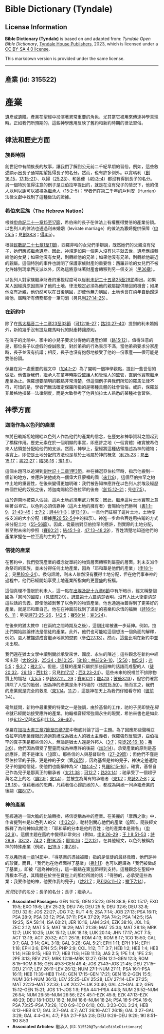# Bible Dictionary (Tyndale)

## License Information

**Bible Dictionary (Tyndale)** is based on and adapted from: _Tyndale Open Bible Dictionary_, [Tyndale House Publishers](https://tyndaleopenresources.com/), 2023, which is licensed under a [CC BY-SA 4.0 license](https://creativecommons.org/licenses/by-sa/4.0/legalcode.en).

This markdown version is provided under the same license.



--------------------------------

## 產業 (id: 315522)

產業
==

遺產或遺贈。產業在聖經中扮演著異常重要的角色，尤其當它被用來傳達神學真理時。正如我們所預期的，這些神學應用反映了舊約和新約時期的律法習俗。

律法和歷史方面
-------

### 族長時期

創世記中有關族長的故事，讓我們了解到公元前二千紀早期的習俗。例如，這些敘述顯示出長子通常期望獲得長子的名分。然而，也有許多例外。以實瑪利（[創16:15](https://ref.ly/Gen16:15)，[17:15–21](https://ref.ly/Gen17:15-Gen17:21)）、以掃（[25:23](https://ref.ly/Gen25:23)）、和呂便（[49:3–4](https://ref.ly/Gen49:3-Gen49:4)）都沒有得到長子的名分。另一個特別值得注意的例子是亞伯拉罕提出的，就是在沒有兒子的情況下，他的僕人以利以謝可以被視為繼承人（[15:2–5](https://ref.ly/Gen15:2-Gen15:5)）；學者們在第二千年的戶利安（Hurrian）法律文獻中找到了這種做法的證據。

### 希伯來民族（The Hebrew Nation）

根據[申命記二十一章15至17節](https://ref.ly/Deut21:15-Deut21:17)，希伯來的長子在律法上有權獲得雙倍的產業份額。以色列人的律法也通過利未婚姻（levirate marriage）的做法為寡婦提供保障（[申25:5](https://ref.ly/Deut25:5)；見[創38:8](https://ref.ly/Gen38:8)；[得4:5](https://ref.ly/Ruth4:5)）。

根據[民數記二十七章1至11節](https://ref.ly/Num27:1-Num27:11)，西羅非哈的女兒們爭辯說，既然她們的父親沒有兒子，她們應該繼承遺產。因此，神規定如果一個男人沒有兒子就去世，遺產應該轉給他的女兒；如果他沒有女兒，則轉給他的兄弟；如果他沒有兄弟，則轉給他最近的親屬。這個特別的事件也說明了保護家族財產的重要性：西羅非哈的女兒們不被允許嫁到瑪拿西支派以外，因為這將意味著財產會轉移到另一個支派（[民36章](https://ref.ly/Num36:1-Num36:13)）。

以色列人對家族繼承財產的重視程度可以從[利未記二十五章25至28節](https://ref.ly/Lev25:25-Lev25:28)看出。如果某人因經濟原因賣掉了他的土地，律法規定必須為他的親屬提供贖回的機會；如果他沒有近親，他仍然可以在日後購回，即使他無力購回，土地也會在禧年自動歸還給他，屆時所有債務都會一筆勾消（另見[利27:14–25](https://ref.ly/Lev27:14-Lev27:25)）。

### 在新約中

除了在[馬太福音二十二章23至33節](https://ref.ly/Matt22:23-Matt22:33)（[可12:18–27](https://ref.ly/Mark12:18-Mark12:27)；[路20:27–40](https://ref.ly/Luke20:27-Luke20:40)）提到的利未婚姻外，新約幾乎沒有提及羅馬時代的財產轉讓原則。

在浪子的比喻中，家中的小兒子要求分得他的遺產份額（[路15:12](https://ref.ly/Luke15:12)）。值得注意的是，那位長子以虛假的虔誠態度，對於弟弟的行為表示不滿，當他弟弟要求分家產時，長子並沒有抗議；相反，長子也沒有抱怨地接受了他的一份家產——很可能是雙倍份額。

保羅在另一處重要的經文中（[加4:1–2](https://ref.ly/Gal4:1-Gal4:2)）為了闡明一個神學觀點，提到一些世俗的做法。他告訴我們，繼承人在童年時期受監護人和管理人的監管，直到他實際繼承產業為止。保羅想要闡明的觀點非常清楚，但這個例子與我們所知的羅馬法律不符，可惜的是，學者們無法確定保羅所指的是哪種具體的社會習俗。或許，保羅並非嚴格地指某一法律制度，而是大致參考了他與加拉太人熟悉的某種社會習俗。

神學方面
----

### 迦南作為以色列的產業

神將巴勒斯坦地賜給以色列人作為他們的產業的信念，在歷史和神學資料之間起到了橋樑作用。歷史元素在於一個明顯的事實，即應許之地（一個實體）確實被希伯來人佔領並分配給他們的支派。然而，神學上，聖經將這種佔領描述為神的禮物；事實上，即使是土地分配的方法也是基於土地屬於神的概念（[利25:23](https://ref.ly/Lev25:23)；見[出15:17](https://ref.ly/Exod15:17)；[書22:27](https://ref.ly/Josh22:27)；[結38:16](https://ref.ly/Ezek38:16)；[珥1:6](https://ref.ly/Joel1:6)）。

這個主題可以追溯到[創世記十二章1至3節](https://ref.ly/Gen12:1-Gen12:3)。神在揀選亞伯拉罕時，指示他搬到一個新的地方，並應許使他成為一個偉大且蒙福的國（[來11:8](https://ref.ly/Heb11:8)）。這個亞伯拉罕之約中土地的重要性，在後來變得更加明確：我們被告知神應許在以色列人於埃及經歷四個世紀的奴役之後，將迦南賜給亞伯拉罕的後裔（[創15:12–21](https://ref.ly/Gen15:12-Gen15:21)；見[徒7:5](https://ref.ly/Acts7:5)）。

由於迦南地被惡人佔據，這片土地必須用武力奪取；因此，繼承這片土地實際上意味著*佔有*它。以色列必須信靠神（這片土地的擁有者）會賜給他們勝利（[書1:1–9](https://ref.ly/Josh1:1-Josh1:9)，[21:43–45](https://ref.ly/Josh21:43-Josh21:45)；[士7:2](https://ref.ly/Judg7:2)；[詩44:1–3](https://ref.ly/Ps44:1-Ps44:3)；[徒13:19](https://ref.ly/Acts13:19)）。一旦他們征服了這片土地，土地便按支派的大小分配（根據[民26:52–54](https://ref.ly/Num26:52-Num26:54)中的指示）。神進一步命令百姓用拈鬮的方式來分配土地（[55–56節](https://ref.ly/Num26:55-Num26:56)）。因此，從最初對亞伯拉罕的應許，到實際的土地分配，甚至對未來的參照（[賽60:21](https://ref.ly/Isa60:21)；[結45:1–8](https://ref.ly/Ezek45:1-Ezek45:8)，[47:13–48:29](https://ref.ly/Ezek47:13-Ezek48:29)），百姓清楚地知道他們的產業掌握在一位至高的主的手中。

### 信徒的產業

在舊約中，我們發現產業的概念從單純的物質層面轉移到屬靈的層面。利未支派作為祭司的家族，並未分得任何土地產業，因為「耶和華是他們的產業」（[申18:1–2](https://ref.ly/Deut18:1-Deut18:2)；見[民18:8–24](https://ref.ly/Num18:8-Num18:24)）。換句話說，利未人雖然沒有獲得土地分配，但在他們事奉神的過程中，他們已經開始享受土地產業所指向的更豐盛的祝福。

這個真理不僅限於利未人，這一點在[出埃及記十九章6節](https://ref.ly/Exod19:6)中有所暗示，經文稱整個國為「祭司的國度」（見[彼前2:9](https://ref.ly/1Pet2:9)）。[詩篇第十六篇](https://ref.ly/Ps16:1-Ps16:11)清楚表明，沒有人比大衛更清楚這些話的含義。即使他被剝奪了以色列的物質產業，他也通過抽籤得到了更美好的產業，就是耶和華自己，他在在神面前找到了滿足的喜樂和永恆的福樂（[詩16:5–6、11](https://ref.ly/Ps16:5-Ps16:6)；另見[詩73:25–26](https://ref.ly/Ps73:25-Ps73:26)，[142:5](https://ref.ly/Ps142:5)；[賽58:14](https://ref.ly/Isa58:14)；[哀3:24](https://ref.ly/Lam3:24)）。

在後來的猶太教中（在兩約之間時期及之後），這個比喻被進一步延伸。例如，拉比們開始談論律法是信徒的產業。此外，他們也可能給這個想法一個負面的解釋，例如，惡人被描述成會繼承地獄的懲罰（參[伯27:13](https://ref.ly/Job27:13)）。然而，這些比喻在新約中並未出現。

我們還在猶太文學中讀到關於承受來世、國度、永生的陳述；這些觀念在新約中經常出現（[太19:29](https://ref.ly/Matt19:29)，[25:34；](https://ref.ly/Matt25:34)[路10:25](https://ref.ly/Luke10:25)，[18:18；](https://ref.ly/Luke18:18)[林前6:9–10](https://ref.ly/1Cor6:9-1Cor6:10)，[15:50](https://ref.ly/1Cor15:50)；[加5:21](https://ref.ly/Gal5:21)；[弗5:5](https://ref.ly/Eph5:5)；[多3:7](https://ref.ly/Titus3:7)；[雅2:5](https://ref.ly/Jas2:5)）。但是，這樣的產業只屬於那些因神的話語而成聖的人（[徒20:32](https://ref.ly/Acts20:32)，[26:18](https://ref.ly/Acts26:18)；[西1:12](https://ref.ly/Col1:12)；另見[約17:17](https://ref.ly/John17:17)；[西3:23–24](https://ref.ly/Col3:23-Col3:24)）。這些未來的祝福並不排除物質上的福祉（[太5:5](https://ref.ly/Matt5:5)；參[詩37:11、29](https://ref.ly/Ps37:11)；[賽60:21](https://ref.ly/Isa60:21)；[羅4:13](https://ref.ly/Rom4:13)；[彼後3:13](https://ref.ly/2Pet3:13)），但它們確實排除了人性的脆弱，因為神的產業是永不朽壞的（[林前15:50](https://ref.ly/1Cor15:50)）。簡而言之，我們的產業就是完全的救恩（[來1:14](https://ref.ly/Heb1:14)，[11:7](https://ref.ly/Heb11:7)），這是神在天上為我們仔細看守的（[彼前1:4](https://ref.ly/1Pet1:4)）。

毫無疑問，新約中最重要的特徵之一是強調，由於基督的工作，祂的子民即使在*現在*就已經開始接受應許的產業。約翰福音經常強調永生的現實，希伯來書也是如此（參[6:12–17](https://ref.ly/Heb6:12-Heb6:17)與[9:15](https://ref.ly/Heb9:15)和[11:13、39–40](https://ref.ly/Heb11:13)）。

保羅在[加拉太書三章7節至四章7節](https://ref.ly/Gal3:7-Gal4:7)中徹底討論了這一主題。為了回應那些聲稱亞伯拉罕的產業僅限於通過割禮成為猶太人的猶太主義者，保羅強烈反駁道，亞伯拉罕的真子孫是那些信的人，無論是猶太人還是外邦人（[3:7](https://ref.ly/Gal3:7)；見[徒26:16–18](https://ref.ly/Acts26:16-Acts26:18)；[弗3:6](https://ref.ly/Eph3:6)）。他們因為領受了聖靈而成為神應許的後嗣（[加3:14](https://ref.ly/Gal3:14)）。承受產業的原則是基於應許，而不是律法（[18](https://ref.ly/Gal3:18)節）。那些信的人與基督聯合（[27–29節](https://ref.ly/Gal3:27-Gal3:29)）；但他們不僅是亞伯拉罕的子孫，更是神的子女（第[26節](https://ref.ly/Gal3:26)），因為基督是神的兒子，神決定差遣祂兒子的靈給信徒，使他們也能稱神為*父*（[加4:4–7](https://ref.ly/Gal4:4-Gal4:7)；見[羅8:15–16](https://ref.ly/Rom8:15-Rom8:16)）。確實，基督自己作為兒子是那真正的繼承者（[太21:38](https://ref.ly/Matt21:38)；[可12:7](https://ref.ly/Mark12:7)；[路20:14](https://ref.ly/Luke20:14)）；祂承受了一個超乎萬名之上的名（[腓2:9](https://ref.ly/Phil2:9)；[來1:4](https://ref.ly/Heb1:4)），並被立為萬有的承繼者（[來1:2](https://ref.ly/Heb1:2)；見[詩2:7–8](https://ref.ly/Ps2:7-Ps2:8)；[太28:18](https://ref.ly/Matt28:18)）。但藉著祂的恩典，凡藉著信心歸於祂的人，都成為與祂一同承繼產業的後嗣（[羅8:17](https://ref.ly/Rom8:17)）。

### 神的產業

聖經通過一個大膽的比喻轉換，將信徒稱為神的產業。在美麗的「摩西之歌」中，作者提到神是以色列人的父（[申32:6](https://ref.ly/Deut32:6)），祂特別關心他們的產業（[8](https://ref.ly/Deut32:8)節）。隨後經文解釋了為何神如此關注：「耶和華的分本是他的百姓；他的產業本是雅各」（[申32:9](https://ref.ly/Deut32:9)）。這個主題在舊約中變得非常突出（例如，[申9:26–29](https://ref.ly/Deut9:26-Deut9:29)；[王上8:51–53](https://ref.ly/1Kgs8:51-1Kgs8:53)；[詩28:9](https://ref.ly/Ps28:9)，[33:12](https://ref.ly/Ps33:12)，[74:2](https://ref.ly/Ps74:2)；[賽19:25](https://ref.ly/Isa19:25)；[耶10:16](https://ref.ly/Jer10:16)；[亞2:12](https://ref.ly/Zech2:12)）。在其他經文，以色列被稱為神的特殊產業（例如，[出19:5](https://ref.ly/Exod19:5)；[申7:6](https://ref.ly/Deut7:6)）。

在[以弗所書一章14節](https://ref.ly/Eph1:14)中，「得基業的憑據被贖」指的是信徒的最終救贖，他們是神的珍寶。而且，「我們也在他裡面得了基業」（[弗1:11](https://ref.ly/Eph1:11)）也可以翻譯為「我們被做成了基業」，即被「選為神的份」，這一觀點在第[18](https://ref.ly/Eph1:18)節得到支持。這種觀念在聖經中再根本不過，其精髓在於坐在寶座上的那位所說的話：「得勝的，必承受這些為業：我要作他的神，他要作我的兒子」（[啟21:7](https://ref.ly/Rev21:7)；見[利26:11–12](https://ref.ly/Lev26:11-Lev26:12)；[撒下7:14](https://ref.ly/2Sam7:14)）。

*另見*兒子的名分；長子的名分；長子；繼承人。

* **Associated Passages:** GEN 16:15; GEN 25:23; GEN 38:8; EXO 15:17; EXO 19:5; EXO 19:6; LEV 25:23; DEU 7:6; DEU 25:5; DEU 32:6; DEU 32:8; DEU 32:9; JOS 22:27; JDG 7:2; RUT 4:5; 2SA 7:14; JOB 27:13; PSA 16:11; PSA 28:9; PSA 33:12; PSA 37:11; PSA 37:29; PSA 74:2; PSA 142:5; ISA 19:25; ISA 58:14; ISA 60:21; JER 10:16; LAM 3:24; EZK 38:16; JOL 1:6; ZEC 2:12; MAT 5:5; MAT 19:29; MAT 21:38; MAT 25:34; MAT 28:18; MRK 12:7; LUK 10:25; LUK 15:12; LUK 18:18; LUK 20:14; JHN 17:17; ACT 7:5; ACT 13:19; ACT 20:32; ACT 26:18; ROM 4:13; ROM 8:17; 1CO 15:50; GAL 3:7; GAL 3:14; GAL 3:18; GAL 3:26; GAL 5:21; EPH 1:11; EPH 1:14; EPH 1:18; EPH 3:6; EPH 5:5; PHP 2:9; COL 1:12; TIT 3:7; HEB 1:2; HEB 1:4; HEB 1:14; HEB 9:15; HEB 11:7; HEB 11:8; HEB 11:13; JAS 2:5; 1PE 1:4; 1PE 2:9; 2PE 3:13; REV 21:7; MRK 12:18–MRK 12:27; GEN 12:1–GEN 12:3; ROM 8:15–ROM 8:16; GEN 49:3–GEN 49:4; JOS 21:43–JOS 21:45; DEU 21:15–DEU 21:17; LEV 26:11–LEV 26:12; NUM 27:1–NUM 27:11; PSA 16:1–PSA 16:11; HEB 11:39–HEB 11:40; GEN 17:15–GEN 17:21; GEN 15:2–GEN 15:5; NUM 36:1–NUM 36:13; LEV 25:25–LEV 25:28; LEV 27:14–LEV 27:25; MAT 22:23–MAT 22:33; LUK 20:27–LUK 20:40; GAL 4:1–GAL 4:2; GEN 15:12–GEN 15:21; JOS 1:1–JOS 1:9; PSA 44:1–PSA 44:3; NUM 26:52–NUM 26:54; NUM 26:55–NUM 26:56; EZK 45:1–EZK 45:8; EZK 47:13–EZK 48:29; DEU 18:1–DEU 18:2; NUM 18:8–NUM 18:24; PSA 16:5–PSA 16:6; PSA 73:25–PSA 73:26; 1CO 6:9–1CO 6:10; COL 3:23–COL 3:24; HEB 6:12–HEB 6:17; GAL 3:7–GAL 4:7; ACT 26:16–ACT 26:18; GAL 3:27–GAL 3:29; GAL 4:4–GAL 4:7; PSA 2:7–PSA 2:8; DEU 9:26–DEU 9:29; 1KI 8:51–1KI 8:53
* **Associated Articles:** 繼承人 (ID: `315520@TyndaleBibleDictionary`)

